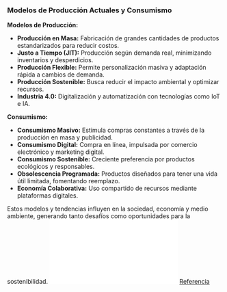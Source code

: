 ### **Modelos de Producción Actuales y Consumismo**

**Modelos de Producción:**
- **Producción en Masa:** Fabricación de grandes cantidades de productos estandarizados para reducir costos.
- **Justo a Tiempo (JIT):** Producción según demanda real, minimizando inventarios y desperdicios.
- **Producción Flexible:** Permite personalización masiva y adaptación rápida a cambios de demanda.
- **Producción Sostenible:** Busca reducir el impacto ambiental y optimizar recursos.
- **Industria 4.0:** Digitalización y automatización con tecnologías como IoT e IA.

**Consumismo:**
- **Consumismo Masivo:** Estimula compras constantes a través de la producción en masa y publicidad.
- **Consumismo Digital:** Compra en línea, impulsada por comercio electrónico y marketing digital.
- **Consumismo Sostenible:** Creciente preferencia por productos ecológicos y responsables.
- **Obsolescencia Programada:** Productos diseñados para tener una vida útil limitada, fomentando reemplazo.
- **Economía Colaborativa:** Uso compartido de recursos mediante plataformas digitales.

Estos modelos y tendencias influyen en la sociedad, economía y medio ambiente, generando tanto desafíos como oportunidades para la sostenibilidad.
![modelos](img/modelos.md)
[Referencia](https://www.mrpeasy.com/blog/es/fabricacion-justo-a-tiempo/?utm_source=chatgpt.com)
